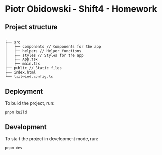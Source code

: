 # Piotr Obidowski - Shift4 - Homework

## Project structure

```
.
├── src
│   ├── components // Components for the app
│   ├── helpers // Helper functions
│   ├── styles // Styles for the app
│   ├── App.tsx
│   ├── main.tsx
├── public // Static files
├── index.html
└── tailwind.config.ts
```

## Deployment

To build the project, run:

```pnpm build```

## Development

To start the project in development mode, run:

```pnpm dev```